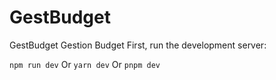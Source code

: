 # GestBudget

GestBudget Gestion Budget First, run the development server: 

`npm run dev` 
Or 
`yarn dev` 
Or
`pnpm dev `
